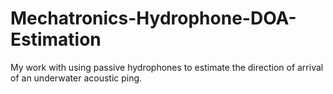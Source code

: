 # Mechatronics-Hydrophone-DOA-Estimation
 My work with using passive hydrophones to estimate the direction of arrival of an underwater acoustic ping.
